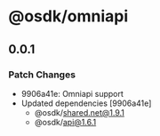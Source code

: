# @osdk/omniapi

## 0.0.1

### Patch Changes

- 9906a41e: Omniapi support
- Updated dependencies [9906a41e]
  - @osdk/shared.net@1.9.1
  - @osdk/api@1.6.1
